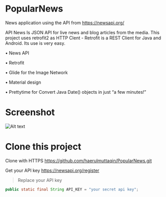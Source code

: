 # PopularNews
News application using the API from https://newsapi.org/

API News Is JSON API for live news and blog articles from the media.
This project uses retrofit2 as HTTP Clent -
Retrofit is a REST Client for Java and Android. Its use is very easy.

• News API

• Retrofit

• Glide for the Image Network

• Material design

• Prettytime for Convert Java Date() objects in just “a few minutes!”

# Screenshot
![Alt text](https://github.com/haerulmuttaqin/PopularNews/blob/master/Screenshot-NewsApp-Copy.png?raw=true "News API")

# Clone this project

Clone with HTTPS
https://github.com/haerulmuttaqin/PopularNews.git


Get your API key
https://newsapi.org/register

>Replace your API key
```java
public static final String API_KEY = "your secret api key";

```
